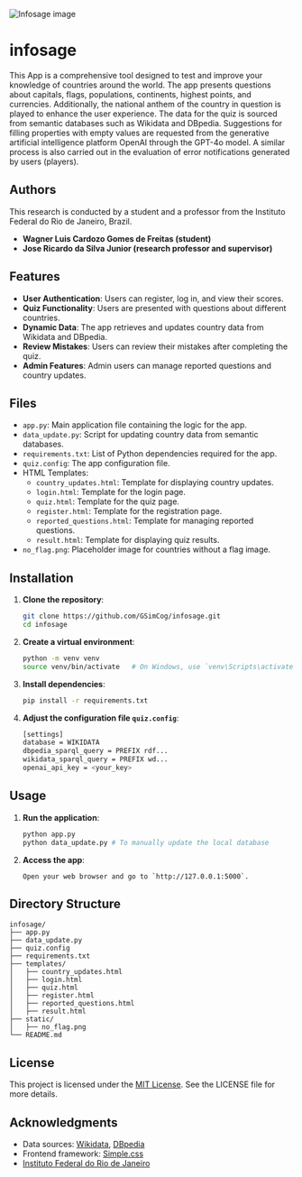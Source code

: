 ![Infosage image](https://github.com/GSimCog/infosage/blob/main/extra/animated.gif?raw=true)

# infosage

This App is a comprehensive tool designed to test and improve your knowledge of countries around the world. The app presents questions about capitals, flags, populations, continents, highest points, and currencies. Additionally, the national anthem of the country in question is played to enhance the user experience. The data for the quiz is sourced from semantic databases such as Wikidata and DBpedia. Suggestions for filling properties with empty values are requested from the generative artificial intelligence platform OpenAI through the GPT-4o model. A similar process is also carried out in the evaluation of error notifications generated by users (players).

## Authors
This research is conducted by a student and a professor from the Instituto Federal do Rio de Janeiro, Brazil.
- **Wagner Luis Cardozo Gomes de Freitas (student)**
- **Jose Ricardo da Silva Junior (research professor and supervisor)**

## Features

- **User Authentication**: Users can register, log in, and view their scores.
- **Quiz Functionality**: Users are presented with questions about different countries.
- **Dynamic Data**: The app retrieves and updates country data from Wikidata and DBpedia.
- **Review Mistakes**: Users can review their mistakes after completing the quiz.
- **Admin Features**: Admin users can manage reported questions and country updates.

## Files

- `app.py`: Main application file containing the logic for the app.
- `data_update.py`: Script for updating country data from semantic databases.
- `requirements.txt`: List of Python dependencies required for the app.
- `quiz.config`: The app configuration file.
- HTML Templates:
  - `country_updates.html`: Template for displaying country updates.
  - `login.html`: Template for the login page.
  - `quiz.html`: Template for the quiz page.
  - `register.html`: Template for the registration page.
  - `reported_questions.html`: Template for managing reported questions.
  - `result.html`: Template for displaying quiz results.
- `no_flag.png`: Placeholder image for countries without a flag image.

## Installation

1. **Clone the repository**:
   ```bash
   git clone https://github.com/GSimCog/infosage.git
   cd infosage

2. **Create a virtual environment**:
    ```bash
   python -m venv venv
   source venv/bin/activate   # On Windows, use `venv\Scripts\activate`

3. **Install dependencies**:
    ```bash
   pip install -r requirements.txt

4. **Adjust the configuration file `quiz.config`**:
    ``` bash
   [settings]
   database = WIKIDATA
   dbpedia_sparql_query = PREFIX rdf...
   wikidata_sparql_query = PREFIX wd...
   openai_api_key = <your_key>

## Usage

1. **Run the application**:
    ```bash
   python app.py
   python data_update.py # To manually update the local database

2. **Access the app**:
   ```
   Open your web browser and go to `http://127.0.0.1:5000`.

## Directory Structure

```
infosage/
├── app.py
├── data_update.py
├── quiz.config
├── requirements.txt
├── templates/
│   ├── country_updates.html
│   ├── login.html
│   ├── quiz.html
│   ├── register.html
│   ├── reported_questions.html
│   ├── result.html
├── static/
│   ├── no_flag.png
└── README.md
```
## License
   This project is licensed under the [MIT License](https://www.mit.edu/~amini/LICENSE.md). See the LICENSE file for more details.

## Acknowledgments
   - Data sources: [Wikidata](https://www.wikidata.org/), [DBpedia](https://www.dbpedia.org/)
   - Frontend framework: [Simple.css](https://simplecss.org/)
   - [Instituto Federal do Rio de Janeiro](https://www.ifrj.edu.br/)
